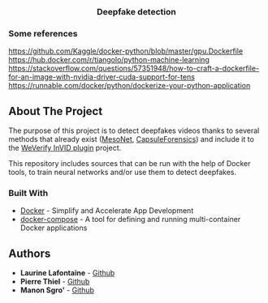 <br />
<p align="center">
  <h3 align="center">Deepfake detection</h3>
</p>


### Some references

https://github.com/Kaggle/docker-python/blob/master/gpu.Dockerfile
https://hub.docker.com/r/tiangolo/python-machine-learning
https://stackoverflow.com/questions/57351948/how-to-craft-a-dockerfile-for-an-image-with-nvidia-driver-cuda-support-for-tens
https://runnable.com/docker/python/dockerize-your-python-application

<!-- ABOUT THE PROJECT -->
## About The Project

The purpose of this project is to detect deepfakes videos thanks to several methods that already exist ([MesoNet](https://github.com/DariusAf/MesoNet), [CapsuleForensics](https://github.com/nii-yamagishilab/Capsule-Forensics-v2)) and include it to the [WeVerify InVID plugin](https://github.com/AFP-Medialab/we-verify-app) project.

This repository includes sources that can be run with the help of Docker tools, to train neural networks and/or use them to detect deepfakes.


### Built With

* [Docker](https://www.docker.com/) - Simplify and Accelerate App Development
* [docker-compose](https://docs.docker.com/compose/) - A tool for defining and running multi-container Docker applications

<!-- AUTHORS -->
## Authors

* **Laurine Lafontaine** - [Github](https://github.com/laflaurine)
* **Pierre Thiel** - [Github](https://github.com/piptouque)
* **Manon Sgro'** - [Github](https://github.com/ManonSgro)
